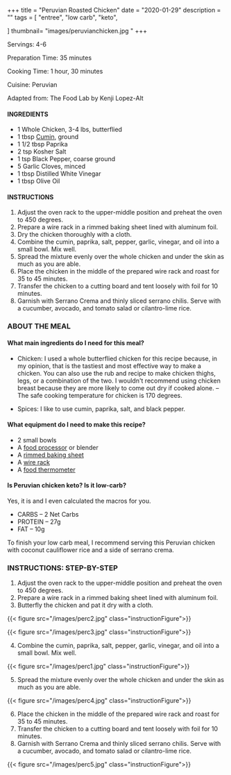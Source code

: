 +++
title = "Peruvian Roasted Chicken"
date = "2020-01-29"
description = ""
tags = [
    "entree",
    "low carb",
    "keto",
   
]
thumbnail= "images/peruvianchicken.jpg
"
+++

Servings: 4-6 <!--more-->

Preparation Time: 35 minutes 

Cooking Time: 1 hour, 30 minutes

Cuisine: Peruvian

Adapted from: The Food Lab by Kenji Lopez-Alt

#### INGREDIENTS 

* 1 Whole Chicken, 3-4 lbs, butterflied
* 1 tbsp [Cumin](https://amzn.to/3eebpcJ), ground 
* 1 1/2 tbsp Paprika 
* 2 tsp Kosher Salt 
* 1 tsp Black Pepper, coarse ground 
* 5 Garlic Cloves, minced 
* 1 tbsp Distilled White Vinegar 
* 1 tbsp Olive Oil 

#### INSTRUCTIONS 

1. Adjust the oven rack to the upper-middle position and preheat the oven to 450 degrees. 
2. Prepare a wire rack in a rimmed baking sheet lined with aluminum foil.  
3. Dry the chicken thoroughly with a cloth. 
4. Combine the cumin, paprika, salt, pepper, garlic, vinegar, and oil into a small bowl. Mix well. 
5. Spread the mixture evenly over the whole chicken and under the skin as much as you are able.
6. Place the chicken in the middle of the prepared wire rack and roast for 35 to 45 minutes.
7. Transfer the chicken to a cutting board and tent loosely with foil for 10 minutes. 
8. Garnish with Serrano Crema and thinly sliced serrano chilis. Serve with a cucumber, avocado, and tomato salad or cilantro-lime rice. 

### ABOUT THE MEAL 

#### What main ingredients do I need for this meal?

* Chicken: I used a whole butterflied chicken for this recipe because, in my opinion, that is the tastiest and most effective way to make a chicken. You can also use the rub and recipe to make chicken thighs, legs, or a combination of the two. I wouldn't recommend using chicken breast because they are more likely to come out dry if cooked alone. 
– The safe cooking temperature for chicken is 170 degrees.

* Spices: I like to use cumin, paprika, salt, and black pepper. 

#### What equipment do I need to make this recipe?

* 2 small bowls
* A [food processor](https://amzn.to/3eVyrod) or blender
* A [rimmed baking sheet](https://amzn.to/339IQqI)
* A [wire rack](https://amzn.to/3bE8h90)
* A [food thermometer](https://amzn.to/2RnEB8c)

#### Is Peruvian chicken keto? Is it low-carb?

Yes, it is and I even calculated the macros for you. 

* CARBS – 2 Net Carbs 
* PROTEIN – 27g
* FAT – 10g

To finish your low carb meal, I recommend serving this Peruvian chicken with coconut cauliflower rice and a side of serrano crema. 

### INSTRUCTIONS: STEP-BY-STEP 

1. Adjust the oven rack to the upper-middle position and preheat the oven to 450 degrees. 
2. Prepare a wire rack in a rimmed baking sheet lined with aluminum foil.  
3. Butterfly the chicken and pat it dry with a cloth. 

{{< figure src="/images/perc2.jpg" class="instructionFigure">}}

{{< figure src="/images/perc3.jpg" class="instructionFigure">}}

4. Combine the cumin, paprika, salt, pepper, garlic, vinegar, and oil into a small bowl. Mix well. 

{{< figure src="/images/perc1.jpg" class="instructionFigure">}}

5. Spread the mixture evenly over the whole chicken and under the skin as much as you are able.

{{< figure src="/images/perc4.jpg" class="instructionFigure">}}

6. Place the chicken in the middle of the prepared wire rack and roast for 35 to 45 minutes.
7. Transfer the chicken to a cutting board and tent loosely with foil for 10 minutes. 
8. Garnish with Serrano Crema and thinly sliced serrano chilis. Serve with a cucumber, avocado, and tomato salad or cilantro-lime rice. 

{{< figure src="/images/perc5.jpg" class="instructionFigure">}}
